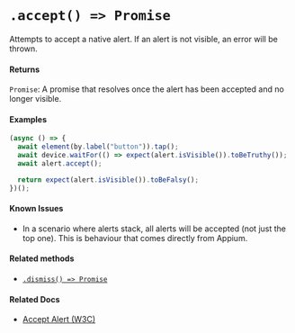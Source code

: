 # `.accept() => Promise`

Attempts to accept a native alert. If an alert is not visible, an error will be thrown.

#### Returns

`Promise`: A promise that resolves once the alert has been accepted and no longer visible.

#### Examples

```javascript
(async () => {
  await element(by.label("button")).tap();
  await device.waitFor(() => expect(alert.isVisible()).toBeTruthy());
  await alert.accept();

  return expect(alert.isVisible()).toBeFalsy();
})();
```

#### Known Issues

- In a scenario where alerts stack, all alerts will be accepted (not just the top one). This is behaviour that comes directly from Appium.

#### Related methods

- [`.dismiss() => Promise`](./dismiss.md)

#### Related Docs

- [Accept Alert (W3C)](https://www.w3.org/TR/webdriver/#accept-alert)